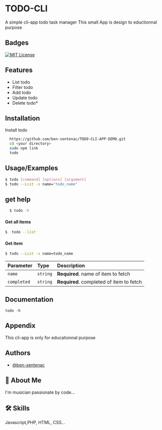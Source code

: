 
# TODO-CLI

A simple cli-app todo task manager
This small App is design to eductionnal purpose 

## Badges


[![MIT License](https://img.shields.io/badge/License-MIT-green.svg)](https://choosealicense.com/licenses/mit/)



## Features

- List todo
- Filter todo 
- Add todo
- Update todo
- Delete todo*


## Installation

Install todo 

```bash
  https://github.com/ben-sentenac/TODO-CLI-APP-DEMO.git
  cd <your directory>
  sudo npm link
  todo
```
## Usage/Examples

```bash
$ todo [command] [options] [argument]
$ todo --List -s name="todo_name"
```

## get help
```bash
  $ todo -h
```
#### Get all items

```bash
$  todo --list
```

#### Get item

```bash
$ todo --List -s name=todo_name
```

| Parameter | Type     | Description                       |
| :-------- | :------- | :-------------------------------- |
| `name`      | `string` | **Required**. name of item to fetch |
| `completed`      | `string` | **Required**. completed of item to fetch |


## Documentation
```
todo -h
```
## Appendix

This cli-app is only for educationnal purpose

## Authors

- [@ben-sentenac](https://www.github.com/ben-sentenac)


## 🚀 About Me
I'm musician passionate by code...


## 🛠 Skills
Javascript,PHP, HTML, CSS...

